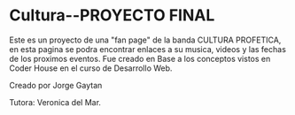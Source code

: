 # Cultura--PROYECTO FINAL

Este es un proyecto de una "fan page" de la banda CULTURA PROFETICA, en esta pagina se podra encontrar enlaces a su musica, videos y las fechas de los proximos eventos.
Fue creado en Base a los conceptos vistos en Coder House en el curso de Desarrollo Web.

Creado por Jorge Gaytan

Tutora: Veronica del Mar.
